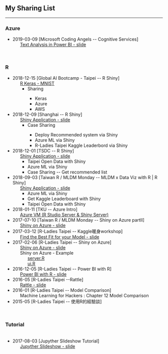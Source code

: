 <p>
<h2> My Sharing List </h2>
</p>   
<hr size="1">
<h3> Azure </h3>
<ul>
   <li> 2019-03-09 [Microsoft Coding Angels -- Cognitive Services]
        <ul class="task-list">
            <li> <a href="https://github.com/kristenchan/Sharing/blob/master/CognitiveServices_PowerBI.pdf" target="_blank"> Text Analysis in Power BI - slide </a> </li>
        </ul>
   </li>
</ul>
<br>
<h3> R </h3>
<ul>
<li> 2018-12-15 [Global AI Bootcamp - Taipei -- R Shiny]
        <ul class="task-list">
            <li> <a href="https://github.com/kristenchan/Sharing/blob/master/Keras_Shiny_MNIST.pdf" target="_blank"> R Keras - MNIST  </a> 
                 <ul>
                    <li>Sharing</li>
                         <ul>
                                 <li>Keras</li>
                                 <li>Azure</li>
                                 <li>AWS</li>
                         </ul>
                 </ul>
            </li>
        </ul>
</li>
<li> 2018-12-09 [Shanghai -- R Shiny]
        <ul class="task-list">
            <li> <a href="https://github.com/kristenchan/Sharing/blob/master/ShinyApplication_Sharing_Shanghai.pdf" target="_blank"> Shiny Application - slide </a> 
                 <ul>
                    <li>Case Sharing</li>
                         <ul>
                                 <li>Deploy Recommended system via Shiny</li>
                                 <li>Azure ML via Shiny</li>
                                 <li>R-Ladies Taipei Kaggle Leaderbord via Shiny</li>
                         </ul>
                 </ul>
            </li>
        </ul>
</li>
<li> 2018-12-01 [TSDC -- R Shiny]
        <ul class="task-list">
            <li> <a href="https://github.com/kristenchan/Sharing/blob/master/ShinyApplication_TSDC.pdf" target="_blank"> Shiny Application - slide </a> 
                 <ul>
                    <li>Taipei Open Data with Shiny</li>
                    <li>Azure ML via Shiny</li>
                    <li>Case Sharing -- Get recommended list</li>
                 </ul>
            </li>
        </ul>
 </li>
 <li> 2018-09-03 [Taiwan R / MLDM Monday -- MLDM x Data Viz with R | R Shiny]
        <ul class="task-list">
            <li> <a href="https://github.com/kristenchan/Sharing/blob/master/ShinyApplication_Sharing_MLDM.pdf" target="_blank"> Shiny Application - slide </a> 
                 <ul>
                    <li>Azure ML via Shiny</li>
                    <li>Get Kaggle Leaderboard with Shiny</li>
                    <li>Taipei Open Data with Shiny</li>
                 </ul>
            </li>
        </ul>
  </li>
  <li> 2018-01-11 [TKU -- Azure Intro]
        <ul class="task-list">
            <li> <a href="https://github.com/kristenchan/Sharing/blob/master/AzureVM_RStudio_Shiny_Server.pdf" target="_blank"> Azure VM (R Studio Server & Shiny Server) </a> 
            </li>
        </ul>
   </li>
 <li> 2017-07-10 [Taiwan R / MLDM Monday -- Shiny on Azure partII]
        <ul class="task-list">
            <li> <a href="https://github.com/kristenchan/Sharing/blob/master/ShinyOnAzure_part2.pdf" target="_blank"> Shiny on Azure - slide </a> 
            </li>
        </ul>
   </li>
   <li> 2017-03-12 [R-Ladies Taipei -- Kaggle暖身workshop]
        <ul class="task-list">
            <li> <a href="https://github.com/kristenchan/Sharing/blob/master/Find%20the%20Best%20Fit%20for%20your%20Model.pdf" target="_blank"> Find the Best Fit for your Model - slide </a> 
            </li>
        </ul>
   </li>
   <li> 2017-02-06 [R-Ladies Taipei -- Shiny on Azure]
        <ul class="task-list">
            <li> <a href="https://github.com/kristenchan/RLadies/blob/master/ShinyOnAzure.pdf" target="_blank">Shiny on Azure - slide </a> 
            </li>
            <li> Shiny on Azure - Example 
                <ul class="task-list">
                    <li> <a href="https://github.com/kristenchan/RLadies/blob/master/ShinyOnAzure_example/server.R" target="_blank"> server.R </a> 
                    </li> 
                    <li> <a href="https://github.com/kristenchan/RLadies/blob/master/ShinyOnAzure_example/ui.R" target="_blank"> ui.R </a> 
                    </li> 
                </ul>
            </li>
        </ul> 
   </li>
   <li> 2016-12-05 [R-Ladies Taipei -- Power BI with R]
        <ul class="task-list">
            <li> <a href="https://github.com/kristenchan/Sharing/blob/master/PowerBIwithR.pdf" target="_blank"> Power BI with R - slide </a> 
            </li>
        </ul>
   </li>   
   <li> 2016-05 [R-Ladies Taipei --Rattle]
        <ul class="task-list">
            <li> <a href="https://github.com/rladiestaipei/R-Main-Panel/blob/master/2016/201605_Rattle.pdf" target="_blank"> Rattle - slide </a> 
            </li>
        </ul>
   </li>      
   <li> 2016-01 [R-Ladies Taipei -- Model Comparison]
        <ul class="task-list">
            <li> Machine Learning for Hackers : Chapter 12 Model Comparison
            </li>
        </ul>
   </li>   
   <li> 2015-05 [R-Ladies Taipei -- 使用R的經驗談]
   </li>    
   
   
</ul>
<br>
<h3> Tutorial </h3>
<ul>
   <li> 2017-08-03 [Jupyther Slideshow Tutorial]
        <ul class="task-list">
            <li> <a href="https://kristenchan.github.io/Sharing/Slideshow_Tutorial.slides.html" target="_blank"> Jupyther Slideshow - slide </a> </li>
        </ul>
   </li>
</ul>
